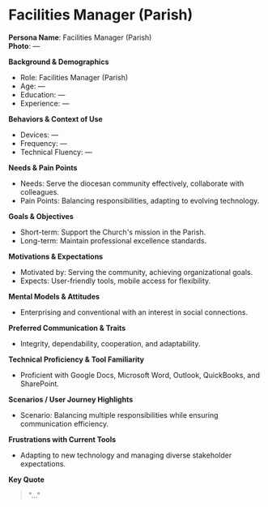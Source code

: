 # Facilities Manager (Parish)

**Persona Name**: Facilities Manager (Parish)  
**Photo**: —  

**Background & Demographics**  
- Role: Facilities Manager (Parish)  
- Age: —  
- Education: —  
- Experience: —  

**Behaviors & Context of Use**  
- Devices: —  
- Frequency: —  
- Technical Fluency: —  

**Needs & Pain Points**  
- Needs: Serve the diocesan community effectively, collaborate with colleagues.  
- Pain Points: Balancing responsibilities, adapting to evolving technology.  

**Goals & Objectives**  
- Short-term: Support the Church's mission in the Parish.  
- Long-term: Maintain professional excellence standards.  

**Motivations & Expectations**  
- Motivated by: Serving the community, achieving organizational goals.  
- Expects: User-friendly tools, mobile access for flexibility.  

**Mental Models & Attitudes**  
- Enterprising and conventional with an interest in social connections.  

**Preferred Communication & Traits**  
- Integrity, dependability, cooperation, and adaptability.  

**Technical Proficiency & Tool Familiarity**  
- Proficient with Google Docs, Microsoft Word, Outlook, QuickBooks, and SharePoint.  

**Scenarios / User Journey Highlights**  
- Scenario: Balancing multiple responsibilities while ensuring communication efficiency.  

**Frustrations with Current Tools**  
- Adapting to new technology and managing diverse stakeholder expectations.  

**Key Quote**  
> "…"  